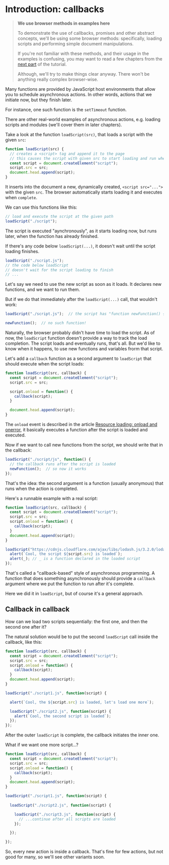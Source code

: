 # Introduction: callbacks

> **We use browser methods in examples here**
> 
> To demonstrate the use of callbacks, promises and other abstract concepts, we'll be using some browser methods: specifically, loading scripts and performing simple document manipulations.
> 
> If you're not familiar with these methods, and their usage in the examples is confusing, you may want to read a few chapters from the [next part](https://javascript.info/document) of the tutorial.
> 
> Although, we'll try to make things clear anyway. There won't be anything really complex browser-wise.

Many functions are provided by JavaScript host environments that allow you to schedule asynchronous actions. In other words, actions that we initiate now, but they finish later.

For instance, one such function is the `setTimeout` function.

There are other real-world examples of asynchronous actions, e.g. loading scripts and modules (we'll cover them in later chapters).

Take a look at the function `loadScript(src)`, that loads a script with the given `src`:

```javascript
function loadScript(src) {
  // creates a <script> tag and append it to the page
  // this causes the script with given src to start loading and run when complete
  const script = document.createElement("script");
  script.src = src;
  document.head.append(script);
}
```

It inserts into the document a new, dynamically created, `<script src="...">` with the given `src`. The browser automatically starts loading it and executes when `complete`.

We can use this functions like this:

```javascript
// load and execute the script at the given path
loadScript("./script");
```

The script is executed "aynchronously", as it starts loading now, but runs later, when the function has already finished.

If there's any code below `loadScript(...)`, it doesn't wait until the script loading finishes.

```javascript
loadScript("./script.js");
// the code below loadScript
// doesn't wait for the script loading to finish
// ...
```

Let's say we need to use the new script as soon as it loads. It declares new functions, and we want to run them.

But if we do that immediately after the `loadScript(...)` call, that wouldn't work:

```javascript
loadScript("./script.js");  // the script has "function newFunction() { ... }"

newFunction();  // no such function!
```

Naturally, the browser probably didn't have time to load the script. As of now, the `loadScript` function doesn't provide a way to track the load completion. The script loads and eventually runs, that's all. But we'd like to know when it happens, to use new functions and variables frorm that script.

Let's add a `callback` function as a second argument to `loadScript` that should execute when the script loads:

```javascript
function loadScript(src, callback) {
  const script = document.createElement("script");
  script.src = src;

  script.onload = function() {
    callback(script);
  }

  document.head.append(script);
}
```

The `onload` event is described in the article [Resource loading: onload and onerror](https://javascript.info/onload-onerror#loading-a-script), it basically executes a function after the script is loaded and executed.

Now if we want to call new functions from the script, we should write that in the callback:

```javascript
loadScript("./script/js", function() {
  // the callback runs after the script is loaded
  newFunction();  // so now it works
});
```

That's the idea: the second argument is a function (usually anonymous) that runs when the action is completed.

Here's a runnable example with a real script:

```javascript
function loadScript(src, callback) {
  const script = document.createElement("script");
  script.src = src;
  script.onload = function() {
    callback(script);
  }
  document.head.append(script);
}

loadScript("https://cdnjs.cloudflare.com/ajax/libs/lodash.js/3.2.0/lodash.js", function(script) {
  alert(`Cool, the script ${script.src} is loaded`);
  alert(_); // _ is a function declared in the loaded script
});
```

That's called a "callback-based" style of asynchronous programming. A function that does something asynchronously should provide a `callback` argument where we put the function to run after it's complete.

Here we did it in `loadScript`, but of course it's a general approach.

## Callback in callback

How can we load two scripts sequentially: the first one, and then the second one after it?

The natural solution would be to put the second `loadScript` call inside the callback, like this:

```javascript
function loadScript(src, callback) {
  const script = document.createElement("script");
  script.src = src;
  script.onload = function() {
    callback(script);
  }
  document.head.append(script);
}

loadScript("./script1.js", function(script) {

  alert(`Cool, the ${script.src} is loaded, let's load one more`);

  loadScript("./script2.js", function(script) {
    alert(`Cool, the second script is loaded`);
  });
});
```

After the outer `loadScript` is complete, the callback initiates the inner one.

What if we want one more script...?

```javascript
function loadScript(src, callback) {
  const script = document.createElement("script");
  script.src = src;
  script.onload = function() {
    callback(script);
  } 
  document.head.append(script);
}

loadScript("./script1.js", function(script) {
  
  loadScript("./script2.js", function(script) {

    loadScript("./script3.js", function(script) {
      // ...continue after all scripts are loaded
    });

  });

});
```

So, every new action is inside a callback. That's fine for few actions, but not good for many, so we'll see other variants soon.

